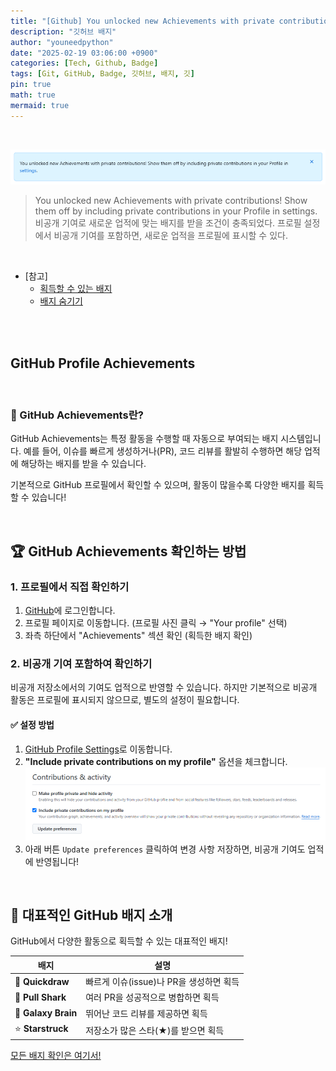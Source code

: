 ```yaml
---
title: "[Github] You unlocked new Achievements with private contributions!"
description: "깃허브 배지"
author: "youneedpython"
date: "2025-02-19 03:06:00 +0900" 
categories: [Tech, Github, Badge]
tags: [Git, GitHub, Badge, 깃허브, 배지, 깃]
pin: true
math: true
mermaid: true
---
```


<br/>

![alt text](../assets/img/2025-02-19/notification.png)

> You unlocked new Achievements with private contributions! Show them off by including private contributions in your Profile in settings.  
> 비공개 기여로 새로운 업적에 맞는 배지를 받을 조건이 충족되었다. 프로필 설정에서 비공개 기여를 포함하면, 새로운 업적을 프로필에 표시할 수 있다.
<br/>

- [참고]
    - [획득할 수 있는 배지](https://github.com/Schweinepriester/github-profile-achievements)
    - [배지 숨기기](https://docs.github.com/en/account-and-profile/setting-up-and-managing-your-github-profile/managing-contribution-settings-on-your-profile/showing-your-private-contributions-and-achievements-on-your-profile)

<br/>
<br/>

## GitHub Profile Achievements

<br/>

### 🎯 GitHub Achievements란?

GitHub Achievements는 특정 활동을 수행할 때 자동으로 부여되는 배지 시스템입니다. 예를 들어, 이슈를 빠르게 생성하거나(PR), 코드 리뷰를 활발히 수행하면 해당 업적에 해당하는 배지를 받을 수 있습니다.

기본적으로 GitHub 프로필에서 확인할 수 있으며, 활동이 많을수록 다양한 배지를 획득할 수 있습니다!

<br/>

## 🏆 GitHub Achievements 확인하는 방법

### 1. 프로필에서 직접 확인하기

1. [GitHub](https://github.com/)에 로그인합니다.
2. 프로필 페이지로 이동합니다. (프로필 사진 클릭 → "Your profile" 선택)
3. 좌측 하단에서 "Achievements" 섹션 확인 (획득한 배지 확인)

### 2. 비공개 기여 포함하여 확인하기

비공개 저장소에서의 기여도 업적으로 반영할 수 있습니다. 하지만 기본적으로 비공개 활동은 프로필에 표시되지 않으므로, 별도의 설정이 필요합니다.

#### ✅ 설정 방법
1. [GitHub Profile Settings](https://github.com/settings/profile)로 이동합니다.
2. **"Include private contributions on my profile"** 옵션을 체크합니다.
![alt text](../assets/img/2025-02-19/include%20private%20contributions.png)
3. 아래 버튼 `Update preferences` 클릭하여 변경 사항 저장하면, 비공개 기여도 업적에 반영됩니다!

<br/>

## 🌟 대표적인 GitHub 배지 소개

GitHub에서 다양한 활동으로 획득할 수 있는 대표적인 배지!

| 배지 | 설명 |
|------|------|
| 🏅 **Quickdraw** | 빠르게 이슈(issue)나 PR을 생성하면 획득 |
| 🦈 **Pull Shark** | 여러 PR을 성공적으로 병합하면 획득 |
| 🧠 **Galaxy Brain** | 뛰어난 코드 리뷰를 제공하면 획득 |
| ⭐ **Starstruck** | 저장소가 많은 스타(★)를 받으면 획득 |

[모든 배지 확인은 여기서!](https://github.com/Schweinepriester/github-profile-achievements)

<br/>



